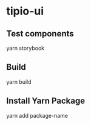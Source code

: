 # tipio-ui


## Test components
yarn storybook 

## Build 
yarn build 

## Install Yarn Package
yarn add package-name
